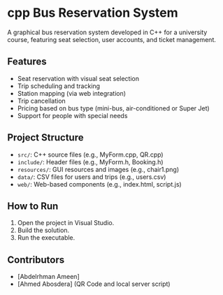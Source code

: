 # cpp Bus Reservation System
A graphical bus reservation system developed in C++ for a university course, featuring seat selection, user accounts, and ticket management.

## Features
- Seat reservation with visual seat selection
- Trip scheduling and tracking
- Station mapping (via web integration)
- Trip cancellation
- Pricing based on bus type (mini-bus, air-conditioned or Super Jet)
- Support for people with special needs

## Project Structure
- `src/`: C++ source files (e.g., MyForm.cpp, QR.cpp)
- `include/`: Header files (e.g., MyForm.h, Booking.h)
- `resources/`: GUI resources and images (e.g., chair1.png)
- `data/`: CSV files for users and trips (e.g., users.csv)
- `web/`: Web-based components (e.g., index.html, script.js)

## How to Run
1. Open the project in Visual Studio.
2. Build the solution.
3. Run the executable.

## Contributors
- [Abdelrhman Ameen]
- [Ahmed Abosdera] (QR Code and local server script)
